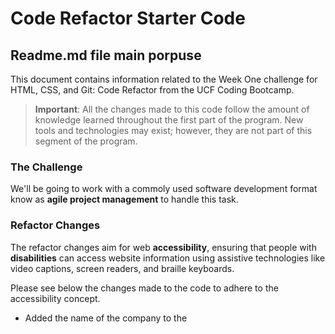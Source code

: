 # Code Refactor Starter Code


## Readme.md file main porpuse

This document contains information related to the Week One challenge for HTML, CSS, and Git: Code Refactor from the UCF Coding Bootcamp.
> **Important**: All the changes made to this code follow the amount of knowledge learned throughout the first part of the program. New tools and technologies may exist; however, they are not part of this segment of the program.

### The Challenge

We'll be going to work with a commoly used software development format know as **agile project management** to handle this task.

### Refactor Changes
The refactor changes aim for web **accessibility**, ensuring that people with **disabilities** can access website information using assistive technologies like video captions, screen readers, and braille keyboards.

Please see below the changes made to the code to adhere to the accessibility concept.

* Added the name of the company to the <title> element
   `<title>Horiseon website</title>`
* added favicon `<link rel="icon" type="image/ico" href="Module01-Challenge01/assets/images/favicon.ico">`
* Header element changed to `<div>` to `<nav>`


```html
<!-- In this part of the code, I replaced <div class="header"> with the semantic element <header>. -->
<!-- Additionally, I inserted the <nav> element between the navigation links for 'Search Engine Optimization', 'Online Reputation Management', and 'Social Media Marketing'. -->
<!-- The <nav> semantic element aids accessibility when using assistive technologies like screen readers. -->
<!-- In summary, <nav> promotes a better semantic structure in HTML. -->
<header class="header">
    <h1>Hori<span class="seo">seo</span>n</h1>
    <nav>
        <ul>
            <li>
                <a href="#search-engine-optimization">Search Engine Optimization</a>
            </li>
            <li>
                <a href="#online-reputation-management">Online Reputation Management</a>
            </li>
            <li>
                <a href="#social-media-marketing">Social Media Marketing</a>
            </li>
        </ul>
    </nav>
</header>

